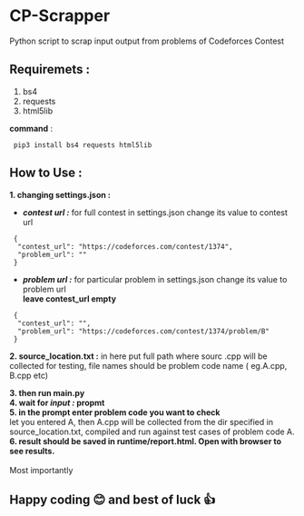# CP-Scrapper

Python script to scrap input output from problems of Codeforces Contest <br/>

## Requiremets :

1.  bs4
2.  requests
3.  html5lib

**command** :

```
 pip3 install bs4 requests html5lib
```

## How to Use :

**1. changing settings.json :**

- **_contest url :_** for full contest in settings.json change its value to contest url

```
 {
  "contest_url": "https://codeforces.com/contest/1374",
  "problem_url": ""
 }
```

- **_problem url :_** for particular problem in settings.json change its value to problem url
  <br> **leave contest_url empty**

```
 {
  "contest_url": "",
  "problem_url": "https://codeforces.com/contest/1374/problem/B"
 }
```

**2. source_location.txt :**
in here put full path where sourc .cpp will be collected for testing, file names should be problem code name ( eg.A.cpp, B.cpp etc)

**3. then run main.py**<br>
**4. wait for _input :_ propmt**<br>
**5. in the prompt enter problem code you want to check**<br>
let you entered A, then A.cpp will be collected from the dir specified in source_location.txt, compiled and run against test cases of problem code A.<br>
**6. result should be saved in runtime/report.html. Open with browser to see results.**
<br><br>
Most importantly<br>

## Happy coding :blush: and best of luck :+1:
